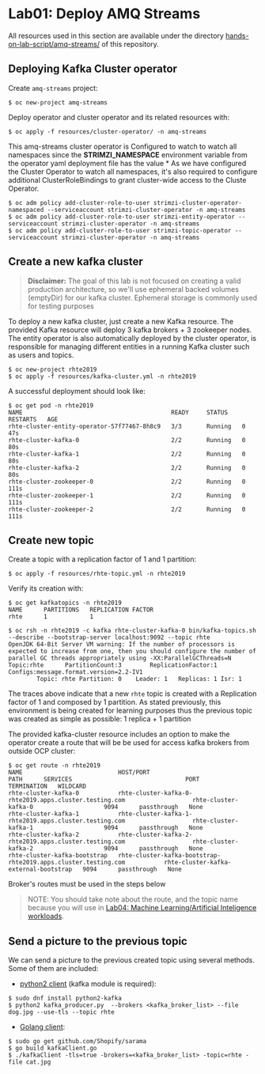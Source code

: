 # Lab01: Deploy AMQ Streams

All resources used in this section are available under the directory [hands-on-lab-script/amq-streams/](.) of this repository.

## Deploying Kafka Cluster operator

Create `amq-streams` project:

```
$ oc new-project amq-streams
```
Deploy operator and cluster operator and its related resources with:

```
$ oc apply -f resources/cluster-operator/ -n amq-streams
```
This amq-streams cluster operator is Configured to watch to watch all namespaces since the **STRIMZI_NAMESPACE** environment variable from the operator yaml deployment file has the value *
As we have configured the Cluster Operator to watch all namespaces, it's also required to configure additional ClusterRoleBindings to grant cluster-wide access to the Cluste Operator.

```
$ oc adm policy add-cluster-role-to-user strimzi-cluster-operator-namespaced --serviceaccount strimzi-cluster-operator -n amq-streams
$ oc adm policy add-cluster-role-to-user strimzi-entity-operator --serviceaccount strimzi-cluster-operator -n amq-streams
$ oc adm policy add-cluster-role-to-user strimzi-topic-operator --serviceaccount strimzi-cluster-operator -n amq-streams
```

## Create a new kafka cluster

> **Disclaimer:** The goal of this lab is not focused on creating a valid production architecture, so we'll use ephemeral backed volumes (emptyDir) for our kafka cluster.
Ephemeral storage is commonly used for testing purposes

To deploy a new kafka cluster, just create a new Kafka resource. The provided Kafka resource will deploy 3 kafka brokers + 3 zookeeper nodes. The entity operator is also automatically deployed by the cluster operator, is responsible for managing different entities in a running Kafka cluster such as users and topics.

```
$ oc new-project rhte2019
$ oc apply -f resources/kafka-cluster.yml -n rhte2019
```

A successful deployment should look like:

```
$ oc get pod -n rhte2019
NAME                                          READY     STATUS    RESTARTS   AGE
rhte-cluster-entity-operator-57f77467-8h8c9   3/3       Running   0          47s
rhte-cluster-kafka-0                          2/2       Running   0          80s
rhte-cluster-kafka-1                          2/2       Running   0          80s
rhte-cluster-kafka-2                          2/2       Running   0          80s
rhte-cluster-zookeeper-0                      2/2       Running   0          111s
rhte-cluster-zookeeper-1                      2/2       Running   0          111s
rhte-cluster-zookeeper-2                      2/2       Running   0          111s
```

## Create new topic

Create a topic with a replication factor of 1 and 1 partition:

```
$ oc apply -f resources/rhte-topic.yml -n rhte2019
```

Verify its creation with:

```
$ oc get kafkatopics -n rhte2019
NAME      PARTITIONS   REPLICATION FACTOR
rhte      1            1

$ oc rsh -n rhte2019 -c kafka rhte-cluster-kafka-0 bin/kafka-topics.sh --describe --bootstrap-server localhost:9092 --topic rhte
OpenJDK 64-Bit Server VM warning: If the number of processors is expected to increase from one, then you should configure the number of parallel GC threads appropriately using -XX:ParallelGCThreads=N
Topic:rhte      PartitionCount:3        ReplicationFactor:1     Configs:message.format.version=2.2-IV1
        Topic: rhte	Partition: 0	Leader: 1	Replicas: 1	Isr: 1
```

The traces above indicate that a new `rhte` topic is created with a Replication factor of 1 and composed by 1 partition.
As stated previously, this environment is being created for learning purposes thus the previous topic was created as simple as possible: 1 replica + 1 partition

The provided kafka-cluster resource includes an option to make the operator create a route that will be be used for access kafka brokers from outside OCP cluster:

```
$ oc get route -n rhte2019
NAME                           HOST/PORT                                                      PATH      SERVICES                                PORT      TERMINATION   WILDCARD
rhte-cluster-kafka-0           rhte-cluster-kafka-0-rhte2019.apps.cluster.testing.com                   rhte-cluster-kafka-0                    9094      passthrough   None
rhte-cluster-kafka-1           rhte-cluster-kafka-1-rhte2019.apps.cluster.testing.com                   rhte-cluster-kafka-1                    9094      passthrough   None
rhte-cluster-kafka-2           rhte-cluster-kafka-2-rhte2019.apps.cluster.testing.com                   rhte-cluster-kafka-2                    9094      passthrough   None
rhte-cluster-kafka-bootstrap   rhte-cluster-kafka-bootstrap-rhte2019.apps.cluster.testing.com           rhte-cluster-kafka-external-bootstrap   9094      passthrough   None
```

Broker's routes must be used in the steps below

> NOTE: You should take note about the route, and the topic name because you will use in [Lab04: Machine Learning/Artificial Inteligence workloads](https://github.com/jadebustos/ocp-science/blob/master/hands-on-lab-script/applications/ml.md).

## Send a picture to the previous topic

We can send a picture to the previous created topic using several methods. Some of them are included:

- [python2 client](../../hands-on-lab-script/amq-streams/clients/kafka_producer.py) (kafka module is required):

```
$ sudo dnf install python2-kafka
$ python2 kafka_producer.py  --brokers <kafka_broker_list> --file dog.jpg --use-tls --topic rhte
```

- [Golang client](../../hands-on-lab-script/amq-streams/clients/kafkaClient.go):

```
$ sudo go get github.com/Shopify/sarama
$ go build kafkaClient.go
$ ./kafkaClient -tls=true -brokers=<kafka_broker_list> -topic=rhte -file cat.jpg
```
